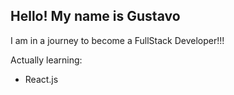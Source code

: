 ## Hello! My name is Gustavo

I am in a journey to become a FullStack Developer!!!

Actually learning:
- React.js
